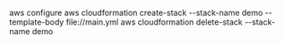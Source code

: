 aws configure
aws cloudformation create-stack --stack-name demo --template-body file://main.yml
aws cloudformation delete-stack --stack-name demo
